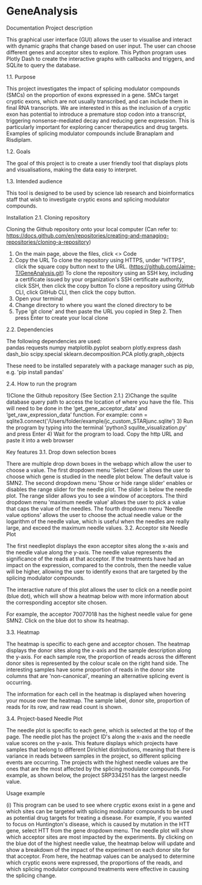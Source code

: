 # GeneAnalysis
Documentation 
Project description
 
This graphical user interface (GUI) allows the user to visualise and interact with dynamic graphs that change based on user input. The user can choose different genes and acceptor sites to explore. This Python program uses Plotly Dash to create the interactive graphs with callbacks and triggers, and SQLite to query the database.
 
1.1. Purpose
 
This project investigates the impact of splicing modulator compounds (SMCs) on the proportion of exons expressed in a gene. SMCs target cryptic exons, which are not usually transcribed, and can include them in final RNA transcripts. We are interested in this as the inclusion of a cryptic exon has potential to introduce a premature stop codon into a transcript, triggering nonsense-mediated decay and reducing gene expression. This is particularly important for exploring cancer therapeutics and drug targets. Examples of splicing modulator compounds include Branaplam and Risdiplam.
 
1.2. Goals
 
The goal of this project is to create a user friendly tool that displays plots and visualisations, making the data easy to interpret. 
 
1.3. Intended audience
 
This tool is designed to be used by science lab research and bioinformatics staff that wish to investigate cryptic exons and splicing modulator compounds. 
 
Installation 
2.1. Cloning repository 
 
Cloning the Github repository onto your local computer
(Can refer to: https://docs.github.com/en/repositories/creating-and-managing-repositories/cloning-a-repository)
 
  1) On the main page, above the files, click <> Code
  2) Copy the URL
    To clone the repository using HTTPS, under "HTTPS", click the square copy button next to the URL. (https://github.com/Jaime-T/GeneAnalysis.git)
    To clone the repository using an SSH key, including a certificate issued by your organization's SSH certificate authority, click SSH, then click the copy button
    To clone a repository using GitHub CLI, click GitHub CLI, then click the copy button.
  3) Open your terminal
  4) Change directory to where you want the cloned directory to be
  5) Type 'git clone' and then paste the URL you copied in Step 2. Then press Enter to create your local clone
 
2.2. Dependencies
 
The following dependencies are used:  
  pandas
  requests
  numpy
  matplotlib.pyplot
  seaborn
  plotly.express
  dash
  dash_bio
  scipy.special
  sklearn.decomposition.PCA
  plotly.graph_objects
 
These need to be installed separately with a package manager such as pip, e.g. 'pip install pandas'
 
2.4. How to run the program
 
  1)Clone the Github repository (See Section 2.1.)
  2)Change the squlite database query path to access the location of where you have the file. This will need to be done in the ‘get_gene_acceptor_data’ and ‘get_raw_expression_data’   function. For example: conn = sqlite3.connect('/Users/folder/example/jc_custom_STARjunc.sqlite')
  3) Run the program by typing into the terminal 'python3 squlite_visualization.py' and press Enter
  4) Wait for the program to load. Copy the http URL and paste it into a web browser
 
Key features
3.1. Drop down selection boxes
 
There are multiple drop down boxes in the webapp which allow the user to choose a value.
The first dropdown menu 'Select Gene' allows the user to choose which gene is studied in the needle plot below. The default value is SMN2.
The second dropdown menu 'Show or hide range slider' enables or disables the range slider for the needle plot. The slider is below the needle plot. The range slider allows you to see a window of acceptors.
The third dropdown menu 'maximum needle value' allows the user to pick a value that caps the value of the needles.
The fourth dropdown menu 'Needle value options' allows the user to choose the actual needle value or the logarithm of the needle value, which is useful when the needles are really large, and exceed the maximum needle values.
3.2. Acceptor site Needle Plot
 
The first needleplot displays the exon acceptor sites along the x-axis and the needle value along the y-axis. The needle value represents the significance of the reads at that acceptor. If the treatments have had an impact on the expression, compared to the controls, then the needle value will be higher, allowing the user to identify exons that are targeted by the splicing modulator compounds.
 
The interactive nature of this plot allows the user to click on a needle point (blue dot), which will show a heatmap below with more information about the corresponding acceptor site chosen.
 
For example, the acceptor 70077018 has the highest needle value for gene SMN2. Click on the blue dot to show its heatmap.
 

3.3. Heatmap
 
The heatmap is specific to each gene and acceptor chosen. The heatmap displays the donor sites along the x-axis and the sample description along the y-axis. For each sample row, the proportion of reads across the different donor sites is represented by the colour scale on the right hand side.  The interesting samples have some proportion of reads in the donor site columns that are 'non-canonical', meaning an alternative splicing event is occurring.
 
The information for each cell in the heatmap is displayed when hovering your mouse over the heatmap. The sample label,  donor site, proportion of reads for its row, and raw read count is shown. 
 
 
3.4. Project-based Needle Plot
 
The needle plot is specific to each gene, which is selected at the top of the page. The needle plot has the project ID's along the x-axis and the needle value scores on the y-axis. This feature displays which projects have samples that belong to different Dirichlet distributions, meaning that there is variance in reads between samples in the project, so different splicing events are occurring. The projects with the highest needle values are the ones that are the most affected by the splicing modulator compounds. For example, as shown below, the project SRP334251 has the largest needle value.
 
 
Usage example

(i) This program can be used to see where cryptic exons exist in a gene and which sites can be targeted with splicing modulator compounds to be used as potential drug targets for treating a disease. For example, if you wanted to focus on Huntington's disease, which is caused by mutation in the HTT gene, select HTT from the gene dropdown menu.  The needle plot will show which acceptor sites are most impacted by the experiments.  By clicking on the blue dot of the highest needle value, the heatmap below will update and show a breakdown of the impact of the experiment on each donor site for that acceptor. From here, the heatmap values can be analysed to determine which cryptic exons were expressed, the proportions of the reads, and which splicing modulator compound treatments were effective in causing the splicing change. 
